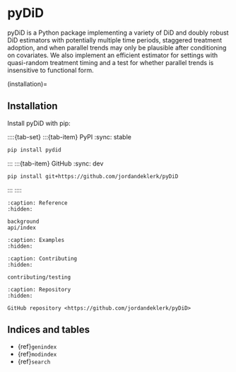 # pyDiD

pyDiD is a Python package implementing a variety of DiD and doubly robust DiD estimators with potentially multiple time periods, staggered treatment adoption, and when parallel trends may only be plausible after conditioning on covariates. We also implement an efficient estimator for settings with quasi-random treatment timing and a test for whether parallel trends is insensitive to functional form.

(installation)=
## Installation

Install pyDiD with pip:

::::{tab-set}
:::{tab-item} PyPI
:sync: stable

```bash
pip install pydid
```
:::
:::{tab-item} GitHub
:sync: dev

```bash
pip install git+https://github.com/jordandeklerk/pyDiD
```
:::
::::

```{toctree}
:caption: Reference
:hidden:

background
api/index
```

```{toctree}
:caption: Examples
:hidden:
```

```{toctree}
:caption: Contributing
:hidden:

contributing/testing
```

```{toctree}
:caption: Repository
:hidden:

GitHub repository <https://github.com/jordandeklerk/pyDiD>
```

## Indices and tables

* {ref}`genindex`
* {ref}`modindex`
* {ref}`search`
